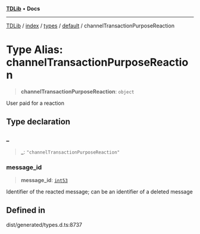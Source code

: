 [**TDLib**](../../../../../../README.md) • **Docs**

***

[TDLib](../../../../../../modules.md) / [index](../../../../../README.md) / [types](../../../README.md) / [default](../README.md) / channelTransactionPurposeReaction

# Type Alias: channelTransactionPurposeReaction

> **channelTransactionPurposeReaction**: `object`

User paid for a reaction

## Type declaration

### \_

> **\_**: `"channelTransactionPurposeReaction"`

### message\_id

> **message\_id**: [`int53`](int53.md)

Identifier of the reacted message; can be an identifier of a deleted message

## Defined in

dist/generated/types.d.ts:8737
